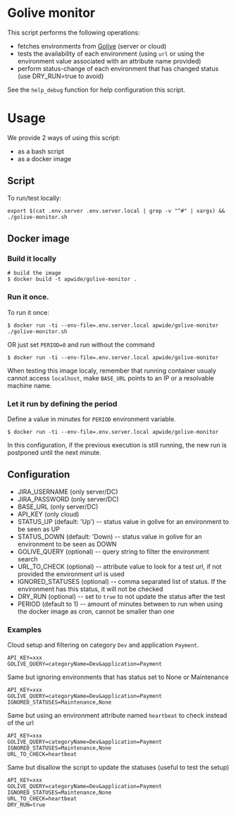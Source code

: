 # Golive monitor

This script performs the following operations:

-   fetches environments from [Golive](https://marketplace.atlassian.com/apps/1212239/?tab=overview&hosting=cloud) (server or cloud)
-   tests the availability of each environment (using `url` or using the environment value associated with an attribute name provided)
-   perform status-change of each environment that has changed status (use DRY_RUN=true to avoid)

See the `help_debug` function for help configuration this script.

# Usage

We provide 2 ways of using this script:

-   as a bash script
-   as a docker image

## Script

To run/test locally:

```shell
export $(cat .env.server .env.server.local | grep -v "^#" | xargs) && ./golive-monitor.sh
```

## Docker image

### Build it locally

```shell
# build the image
$ docker build -t apwide/golive-monitor .
```

### Run it once.

To run it once:

```shell
$ docker run -ti --env-file=.env.server.local apwide/golive-monitor ./golive-monitor.sh
```

OR just set `PERIOD=0` and run without the command

```shell
$ docker run -ti --env-file=.env.server.local apwide/golive-monitor
```

When testing this image localy, remember that running container usualy cannot access `localhost`, make `BASE_URL` points to an IP or a resolvable machine name.


### Let it run by defining the period

Define a value in minutes for `PERIOD` environment variable.

```shell
$ docker run -ti --env-file=.env.server.local apwide/golive-monitor
```

In this configuration, if the previous execution is still running, the new run is postponed until the next minute.

## Configuration

-   JIRA_USERNAME (only server/DC)
-   JIRA_PASSWORD (only server/DC)
-   BASE_URL (only server/DC)
-   API_KEY (only cloud)
-   STATUS_UP (default: 'Up') -- status value in golive for an environment to be seen as UP
-   STATUS_DOWN (default: 'Down) -- status value in golive for an environment to be seen as DOWN
-   GOLIVE_QUERY (optional) -- query string to filter the environment search
-   URL_TO_CHECK (optional) -- attribute value to look for a test url, if not provided the environment url is used
-   IGNORED_STATUSES (optional) -- comma separated list of status. If the environment has this status, it will not be checked
-   DRY_RUN (optional) -- set to `true` to not update the status after the test
-   PERIOD (default to 1) -- amount of minutes between to run when using the docker image as cron, cannot be smaller than one

### Examples

Cloud setup and filtering on category `Dev` and application `Payment`.

```shell
API_KEY=xxx
GOLIVE_QUERY=categoryName=Dev&application=Payment
```

Same but ignoring environments that has status set to None or Maintenance

```shell
API_KEY=xxx
GOLIVE_QUERY=categoryName=Dev&application=Payment
IGNORED_STATUSES=Maintenance,None
```

Same but using an environment attribute named `heartbeat` to check instead of the url

```shell
API_KEY=xxx
GOLIVE_QUERY=categoryName=Dev&application=Payment
IGNORED_STATUSES=Maintenance,None
URL_TO_CHECK=heartbeat
```

Same but disallow the script to update the statuses (useful to test the setup)

```shell
API_KEY=xxx
GOLIVE_QUERY=categoryName=Dev&application=Payment
IGNORED_STATUSES=Maintenance,None
URL_TO_CHECK=heartbeat
DRY_RUN=true
```

